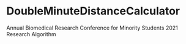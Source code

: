 # DoubleMinuteDistanceCalculator
 Annual Biomedical Research Conference for Minority Students 2021 Research Algorithm
